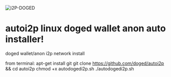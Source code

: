 ![i2P-DOGED](http://i.imgur.com/kHs8cF3.png)

# autoi2p linux doged wallet anon auto installer!
doged wallet/anon i2p network install

from terminal:
apt-get install git
git clone https://github.com/doged/autoi2p && cd autoi2p
chmod +x autodogedi2p.sh
./autodogedi2p.sh

